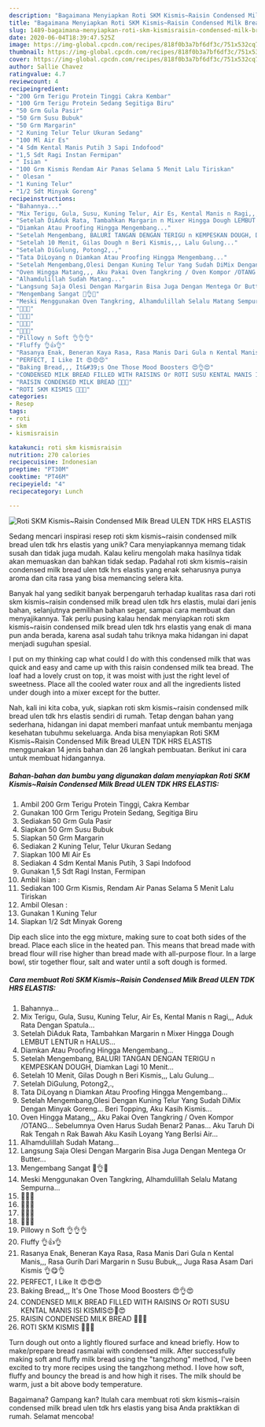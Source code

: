 ```yaml
---
description: "Bagaimana Menyiapkan Roti SKM Kismis~Raisin Condensed Milk Bread ULEN TDK HRS ELASTIS Anti Gagal"
title: "Bagaimana Menyiapkan Roti SKM Kismis~Raisin Condensed Milk Bread ULEN TDK HRS ELASTIS Anti Gagal"
slug: 1489-bagaimana-menyiapkan-roti-skm-kismisraisin-condensed-milk-bread-ulen-tdk-hrs-elastis-anti-gagal
date: 2020-06-04T18:39:47.525Z
image: https://img-global.cpcdn.com/recipes/818f0b3a7bf6df3c/751x532cq70/roti-skm-kismisraisin-condensed-milk-bread-ulen-tdk-hrs-elastis-foto-resep-utama.jpg
thumbnail: https://img-global.cpcdn.com/recipes/818f0b3a7bf6df3c/751x532cq70/roti-skm-kismisraisin-condensed-milk-bread-ulen-tdk-hrs-elastis-foto-resep-utama.jpg
cover: https://img-global.cpcdn.com/recipes/818f0b3a7bf6df3c/751x532cq70/roti-skm-kismisraisin-condensed-milk-bread-ulen-tdk-hrs-elastis-foto-resep-utama.jpg
author: Sallie Chavez
ratingvalue: 4.7
reviewcount: 4
recipeingredient:
- "200 Grm Terigu Protein Tinggi Cakra Kembar"
- "100 Grm Terigu Protein Sedang Segitiga Biru"
- "50 Grm Gula Pasir"
- "50 Grm Susu Bubuk"
- "50 Grm Margarin"
- "2 Kuning Telur Telur Ukuran Sedang"
- "100 Ml Air Es"
- "4 Sdm Kental Manis Putih 3 Sapi Indofood"
- "1,5 Sdt Ragi Instan Fermipan"
- " Isian "
- "100 Grm Kismis Rendam Air Panas Selama 5 Menit Lalu Tiriskan"
- " Olesan "
- "1 Kuning Telur"
- "1/2 Sdt Minyak Goreng"
recipeinstructions:
- "Bahannya..."
- "Mix Terigu, Gula, Susu, Kuning Telur, Air Es, Kental Manis n Ragi,,, Aduk Rata Dengan Spatula..."
- "Setelah DiAduk Rata, Tambahkan Margarin n Mixer Hingga Dough LEMBUT LENTUR n HALUS..."
- "Diamkan Atau Proofing Hingga Mengembang..."
- "Setelah Mengembang, BALURI TANGAN DENGAN TERIGU n KEMPESKAN DOUGH, Diamkan Lagi 10 Menit..."
- "Setelah 10 Menit, Gilas Dough n Beri Kismis,,, Lalu Gulung..."
- "Setelah DiGulung, Potong2,.,"
- "Tata DiLoyang n Diamkan Atau Proofing Hingga Mengembang..."
- "Setelah Mengembang,Olesi Dengan Kuning Telur Yang Sudah DiMix Dengan Minyak Goreng... Beri Topping, Aku Kasih Kismis..."
- "Oven Hingga Matang,,, Aku Pakai Oven Tangkring / Oven Kompor /OTANG... Sebelumnya Oven Harus Sudah Benar2 Panas... Aku Taruh Di Rak Tengah n Rak Bawah Aku Kasih Loyang Yang BerIsi Air..."
- "Alhamdulillah Sudah Matang..."
- "Langsung Saja Olesi Dengan Margarin Bisa Juga Dengan Mentega Or Butter..."
- "Mengembang Sangat 💛👌💛"
- "Meski Menggunakan Oven Tangkring, Alhamdulillah Selalu Matang Sempurna..."
- "🥚🥚🥚"
- "🍞🍞🍞"
- "🍞🥚🍞"
- "🥚🍞🥚"
- "Pillowy n Soft 👌👌👌"
- "Fluffy 👌👍👌"
- "Rasanya Enak, Beneran Kaya Rasa, Rasa Manis Dari Gula n Kental Manis,,, Rasa Gurih Dari Margarin n Susu Bubuk,,, Juga Rasa Asam Dari Kismis 👌😋👌"
- "PERFECT, I Like It 😍😍😍"
- "Baking Bread,,, It&#39;s One Those Mood Boosters 😍👌😍"
- "CONDENSED MILK BREAD FILLED WITH RAISINS Or ROTI SUSU KENTAL MANIS ISI KISMIS😍💛😍"
- "RAISIN CONDENSED MILK BREAD 💛😍💛"
- "ROTI SKM KISMIS 💛💛💛"
categories:
- Resep
tags:
- roti
- skm
- kismisraisin

katakunci: roti skm kismisraisin 
nutrition: 270 calories
recipecuisine: Indonesian
preptime: "PT30M"
cooktime: "PT46M"
recipeyield: "4"
recipecategory: Lunch

---
```



![Roti SKM Kismis~Raisin Condensed Milk Bread ULEN TDK HRS ELASTIS](https://img-global.cpcdn.com/recipes/818f0b3a7bf6df3c/751x532cq70/roti-skm-kismisraisin-condensed-milk-bread-ulen-tdk-hrs-elastis-foto-resep-utama.jpg)

Sedang mencari inspirasi resep roti skm kismis~raisin condensed milk bread ulen tdk hrs elastis yang unik? Cara menyiapkannya memang tidak susah dan tidak juga mudah. Kalau keliru mengolah maka hasilnya tidak akan memuaskan dan bahkan tidak sedap. Padahal roti skm kismis~raisin condensed milk bread ulen tdk hrs elastis yang enak seharusnya punya aroma dan cita rasa yang bisa memancing selera kita.

Banyak hal yang sedikit banyak berpengaruh terhadap kualitas rasa dari roti skm kismis~raisin condensed milk bread ulen tdk hrs elastis, mulai dari jenis bahan, selanjutnya pemilihan bahan segar, sampai cara membuat dan menyajikannya. Tak perlu pusing kalau hendak menyiapkan roti skm kismis~raisin condensed milk bread ulen tdk hrs elastis yang enak di mana pun anda berada, karena asal sudah tahu triknya maka hidangan ini dapat menjadi suguhan spesial.

I put on my thinking cap what could I do with this condensed milk that was quick and easy and came up with this raisin condensed milk tea bread. The loaf had a lovely crust on top, it was moist with just the right level of sweetness. Place all the cooled water roux and all the ingredients listed under dough into a mixer except for the butter.


Nah, kali ini kita coba, yuk, siapkan roti skm kismis~raisin condensed milk bread ulen tdk hrs elastis sendiri di rumah. Tetap dengan bahan yang sederhana, hidangan ini dapat memberi manfaat untuk membantu menjaga kesehatan tubuhmu sekeluarga. Anda bisa menyiapkan Roti SKM Kismis~Raisin Condensed Milk Bread ULEN TDK HRS ELASTIS menggunakan 14 jenis bahan dan 26 langkah pembuatan. Berikut ini cara untuk membuat hidangannya.

<!--inarticleads1-->

##### Bahan-bahan dan bumbu yang digunakan dalam menyiapkan Roti SKM Kismis~Raisin Condensed Milk Bread ULEN TDK HRS ELASTIS:

1. Ambil 200 Grm Terigu Protein Tinggi, Cakra Kembar
1. Gunakan 100 Grm Terigu Protein Sedang, Segitiga Biru
1. Sediakan 50 Grm Gula Pasir
1. Siapkan 50 Grm Susu Bubuk
1. Siapkan 50 Grm Margarin
1. Sediakan 2 Kuning Telur, Telur Ukuran Sedang
1. Siapkan 100 Ml Air Es
1. Sediakan 4 Sdm Kental Manis Putih, 3 Sapi Indofood
1. Gunakan 1,5 Sdt Ragi Instan, Fermipan
1. Ambil  Isian :
1. Sediakan 100 Grm Kismis, Rendam Air Panas Selama 5 Menit Lalu Tiriskan
1. Ambil  Olesan :
1. Gunakan 1 Kuning Telur
1. Siapkan 1/2 Sdt Minyak Goreng


Dip each slice into the egg mixture, making sure to coat both sides of the bread. Place each slice in the heated pan. This means that bread made with bread flour will rise higher than bread made with all-purpose flour. In a large bowl, stir together flour, salt and water until a soft dough is formed. 

<!--inarticleads2-->

##### Cara membuat Roti SKM Kismis~Raisin Condensed Milk Bread ULEN TDK HRS ELASTIS:

1. Bahannya...
1. Mix Terigu, Gula, Susu, Kuning Telur, Air Es, Kental Manis n Ragi,,, Aduk Rata Dengan Spatula...
1. Setelah DiAduk Rata, Tambahkan Margarin n Mixer Hingga Dough LEMBUT LENTUR n HALUS...
1. Diamkan Atau Proofing Hingga Mengembang...
1. Setelah Mengembang, BALURI TANGAN DENGAN TERIGU n KEMPESKAN DOUGH, Diamkan Lagi 10 Menit...
1. Setelah 10 Menit, Gilas Dough n Beri Kismis,,, Lalu Gulung...
1. Setelah DiGulung, Potong2,.,
1. Tata DiLoyang n Diamkan Atau Proofing Hingga Mengembang...
1. Setelah Mengembang,Olesi Dengan Kuning Telur Yang Sudah DiMix Dengan Minyak Goreng... Beri Topping, Aku Kasih Kismis...
1. Oven Hingga Matang,,, Aku Pakai Oven Tangkring / Oven Kompor /OTANG... Sebelumnya Oven Harus Sudah Benar2 Panas... Aku Taruh Di Rak Tengah n Rak Bawah Aku Kasih Loyang Yang BerIsi Air...
1. Alhamdulillah Sudah Matang...
1. Langsung Saja Olesi Dengan Margarin Bisa Juga Dengan Mentega Or Butter...
1. Mengembang Sangat 💛👌💛
1. Meski Menggunakan Oven Tangkring, Alhamdulillah Selalu Matang Sempurna...
1. 🥚🥚🥚
1. 🍞🍞🍞
1. 🍞🥚🍞
1. 🥚🍞🥚
1. Pillowy n Soft 👌👌👌
1. Fluffy 👌👍👌
1. Rasanya Enak, Beneran Kaya Rasa, Rasa Manis Dari Gula n Kental Manis,,, Rasa Gurih Dari Margarin n Susu Bubuk,,, Juga Rasa Asam Dari Kismis 👌😋👌
1. PERFECT, I Like It 😍😍😍
1. Baking Bread,,, It&#39;s One Those Mood Boosters 😍👌😍
1. CONDENSED MILK BREAD FILLED WITH RAISINS Or ROTI SUSU KENTAL MANIS ISI KISMIS😍💛😍
1. RAISIN CONDENSED MILK BREAD 💛😍💛
1. ROTI SKM KISMIS 💛💛💛


Turn dough out onto a lightly floured surface and knead briefly. How to make/prepare bread rasmalai with condensed milk. After successfully making soft and fluffy milk bread using the &#34;tangzhong&#34; method, I&#39;ve been excited to try more recipes using the tangzhong method. I love how soft, fluffy and bouncy the bread is and how high it rises. The milk should be warm, just a bit above body temperature. 

Bagaimana? Gampang kan? Itulah cara membuat roti skm kismis~raisin condensed milk bread ulen tdk hrs elastis yang bisa Anda praktikkan di rumah. Selamat mencoba!

